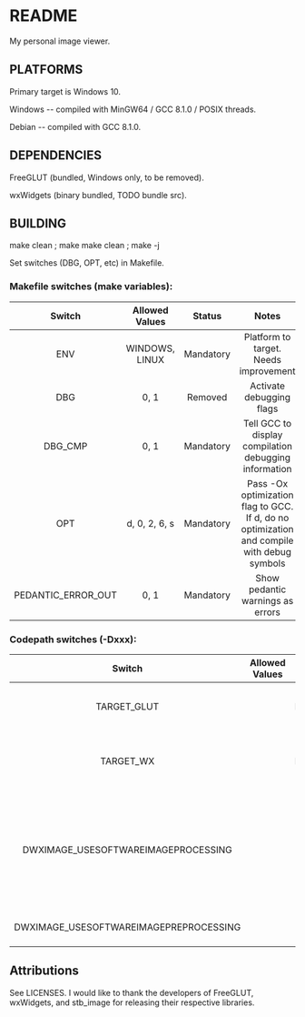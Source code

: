 # README
My personal image viewer.

## PLATFORMS
Primary target is Windows 10.

Windows -- compiled with MinGW64 / GCC 8.1.0 / POSIX threads.

Debian -- compiled with GCC 8.1.0.

## DEPENDENCIES
FreeGLUT (bundled, Windows only, to be removed).

wxWidgets (binary bundled, TODO bundle src).

## BUILDING
make clean ; make
make clean ; make -j<n>

Set switches (DBG, OPT, etc) in Makefile.

### Makefile switches (make variables):
Switch|Allowed Values|Status|Notes
:---:|:---:|:---:|:---:
ENV|WINDOWS, LINUX|Mandatory|Platform to target. Needs improvement
DBG|0, 1|Removed|Activate debugging flags
DBG_CMP|0, 1|Mandatory|Tell GCC to display compilation debugging information
OPT|d, 0, 2, 6, s|Mandatory|Pass -Ox optimization flag to GCC. If d, do no optimization and compile with debug symbols
PEDANTIC_ERROR_OUT|0, 1|Mandatory|Show pedantic warnings as errors

### Codepath switches (-Dxxx):
Switch|Allowed Values|Status|Notes
:---:|:---:|:---:|:---:
TARGET_GLUT||Removed|Use GLUT codepath (no shared code)
TARGET_WX||Removed|Use wxWidgets for windowing frontend
DWXIMAGE_USESOFTWAREIMAGEPROCESSING||Optional (wip, broken)|Read image buffer into system memory, filter, and pass filtered buffer to OpenGL
DWXIMAGE_USESOFTWAREIMAGEPREPROCESSING||Optional (wip, broken)|Parse jpegs for metadata

## Attributions
See LICENSES. I would like to thank the developers of FreeGLUT, wxWidgets, and stb_image for releasing their respective libraries.
